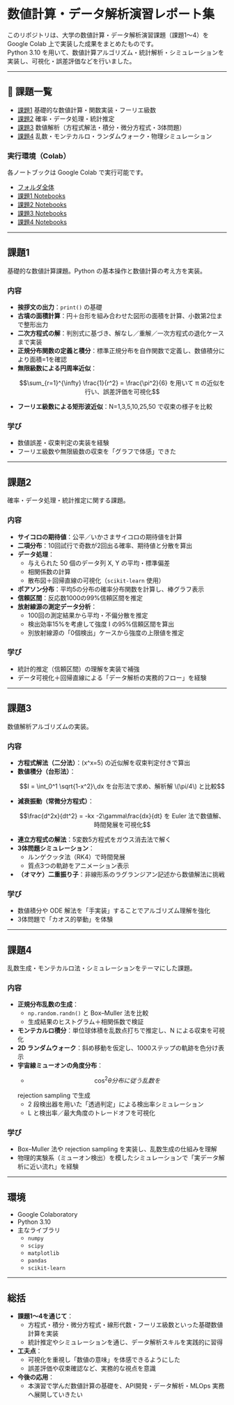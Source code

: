 # 数値計算・データ解析演習レポート集

このリポジトリは、大学の数値計算・データ解析演習課題（課題1〜4）を Google Colab 上で実装した成果をまとめたものです。  
Python 3.10 を用いて、数値計算アルゴリズム・統計解析・シミュレーションを実装し、可視化・誤差評価などを行いました。

---

## 🔹 課題一覧
- [課題1](#課題1) 基礎的な数値計算・関数実装・フーリエ級数
- [課題2](#課題2) 確率・データ処理・統計推定
- [課題3](#課題3) 数値解析（方程式解法・積分・微分方程式・3体問題）
- [課題4](#課題4) 乱数・モンテカルロ・ランダムウォーク・物理シミュレーション

### 実行環境（Colab）
各ノートブックは Google Colab で実行可能です。

- [フォルダ全体](https://drive.google.com/drive/folders/1QUc-rciBXZXYpKehLWwH3ry6sVZjl78D?usp=sharing)
- [課題1 Notebooks](https://colab.research.google.com/drive/1nrTRkYDmACITWo07B_vQtj4tDnBblxfS)
- [課題2 Notebooks](https://colab.research.google.com/drive/14yaGzwVf9hse7aANrEYJCsdMXng6Mqgg)
- [課題3 Notebooks](https://colab.research.google.com/drive/1nrTRkYDmACITWo07B_vQtj4tDnBblxfS)
- [課題4 Notebooks](https://colab.research.google.com/drive/1DSlnNzu2d5GCuCdJKW6g77ve7yPNFxn1)
---

## 課題1
基礎的な数値計算課題。Python の基本操作と数値計算の考え方を実装。

### 内容
- **挨拶文の出力**：`print()` の基礎
- **古墳の面積計算**：円＋台形を組み合わせた図形の面積を計算、小数第2位まで整形出力
- **二次方程式の解**：判別式に基づき、解なし／重解／一次方程式の退化ケースまで実装
- **正規分布関数の定義と積分**：標準正規分布を自作関数で定義し、数値積分により面積=1を確認
- **無限級数による円周率近似**：  
  ```math
  \sum_{r=1}^{\infty} \frac{1}{r^2} = \frac{\pi^2}{6}
  を用いて π の近似を行い、誤差評価を可視化
- **フーリエ級数による矩形波近似**：N=1,3,5,10,25,50 で収束の様子を比較

### 学び
- 数値誤差・収束判定の実装を経験  
- フーリエ級数や無限級数の収束を「グラフで体感」できた  

---

## 課題2
確率・データ処理・統計推定に関する課題。

### 内容
- **サイコロの期待値**：公平／いかさまサイコロの期待値を計算
- **二項分布**：10回試行で奇数が2回出る確率、期待値と分散を算出
- **データ処理**：
  - 与えられた 50 個のデータ列 X, Y の平均・標準偏差
  - 相関係数の計算
  - 散布図＋回帰直線の可視化（`scikit-learn` 使用）
- **ポアソン分布**：平均5の分布の確率分布関数を計算し、棒グラフ表示
- **信頼区間**：反応数1000の99%信頼区間を推定
- **放射線源の測定データ分析**：  
  - 100回の測定結果から平均・不偏分散を推定  
  - 検出効率15%を考慮して強度 I の95%信頼区間を算出  
  - 別放射線源の「0個検出」ケースから強度の上限値を推定  

### 学び
- 統計的推定（信頼区間）の理解を実装で補強  
- データ可視化＋回帰直線による「データ解析の実務的フロー」を経験  

---

## 課題3
数値解析アルゴリズムの実装。

### 内容
- **方程式解法（二分法）**：\(x^x=5\) の近似解を収束判定付きで算出
- **数値積分（台形法）**：  
  ```math
  I = \int_0^1 \sqrt{1-x^2}\,dx
  
  を台形法で求め、解析解 \(\pi/4\) と比較
- **減衰振動（常微分方程式）**：  
  ```math
  \frac{d^2x}{dt^2} = -kx -2\gamma\frac{dx}{dt}
   
  を Euler 法で数値解、時間発展を可視化
- **連立方程式の解法**：5変数5方程式をガウス消去法で解く
- **3体問題シミュレーション**：  
  - ルンゲクッタ法（RK4）で時間発展  
  - 質点3つの軌跡をアニメーション表示  
- **（オマケ）二重振り子**：非線形系のラグランジアン記述から数値解法に挑戦

### 学び
- 数値積分や ODE 解法を「手実装」することでアルゴリズム理解を強化  
- 3体問題で「カオス的挙動」を体験  

---

## 課題4
乱数生成・モンテカルロ法・シミュレーションをテーマにした課題。

### 内容
- **正規分布乱数の生成**：  
  - `np.random.randn()` と Box–Muller 法を比較  
  - 生成結果のヒストグラム＋相関係数で検証
- **モンテカルロ積分**：単位球体積を乱数点打ちで推定し、N による収束を可視化
- **2D ランダムウォーク**：斜め移動を仮定し、1000ステップの軌跡を色分け表示
- **宇宙線ミューオンの角度分布**：  
  - ```math
    \cos^2\theta 分布に従う乱数を
  rejection sampling で生成  
  - 2 段検出器を用いた「透過判定」による検出率シミュレーション  
  - L と検出率／最大角度のトレードオフを可視化

### 学び
- Box–Muller 法や rejection sampling を実装し、乱数生成の仕組みを理解  
- 物理的実験系（ミューオン検出）を模したシミュレーションで「実データ解析に近い流れ」を経験  

---

## 環境
- Google Colaboratory
- Python 3.10
- 主なライブラリ
  - `numpy`
  - `scipy`
  - `matplotlib`
  - `pandas`
  - `scikit-learn`

---

## 総括
- **課題1〜4を通じて**：  
  - 方程式・積分・微分方程式・線形代数・フーリエ級数といった基礎数値計算を実装  
  - 統計推定やシミュレーションを通じ、データ解析スキルを実践的に習得  
- **工夫点**：  
  - 可視化を重視し「数値の意味」を体感できるようにした  
  - 誤差評価や収束確認など、実務的な視点を意識  
- **今後の応用**：  
  - 本演習で学んだ数値計算の基礎を、API開発・データ解析・MLOps 実務へ展開していきたい  
